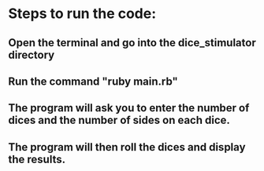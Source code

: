 # Steps to run the code:
## Open the terminal and go into the dice_stimulator directory
## Run the command "ruby main.rb"
## The program will ask you to enter the number of dices and the number of sides on each dice.
## The program will then roll the dices and display the results.
